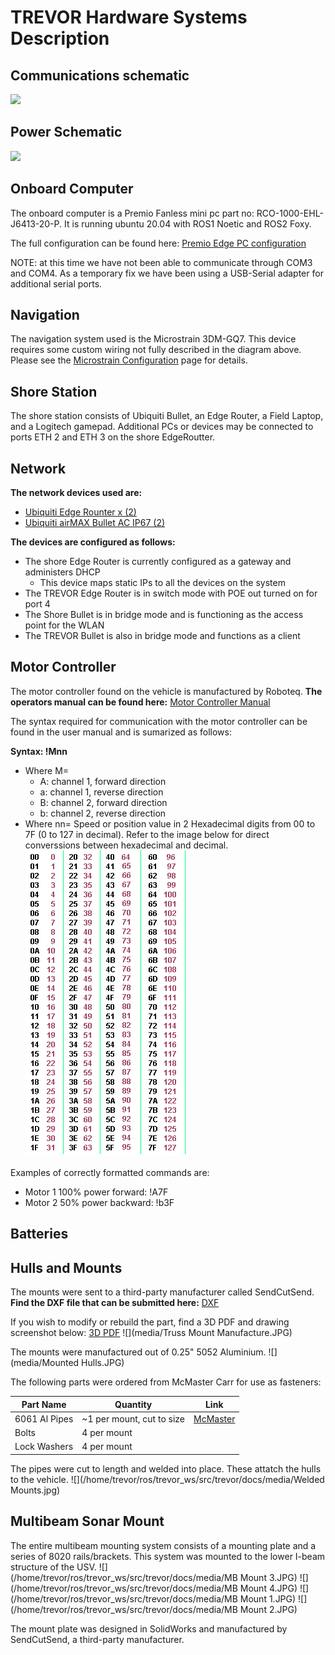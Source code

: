 # TREVOR Hardware Systems Description

## Communications schematic
![](/home/kris/ros/trevor_ws/src/trevor/docs/media/trevor_comms_description.drawio.svg)

## Power Schematic
![](/home/kris/ros/trevor_ws/src/trevor/docs/media/trevor_power_diagram.drawio.svg)

## Onboard Computer
 The onboard computer is a Premio Fanless mini pc part no:  RCO-1000-EHL-J6413-20-P.   It is running ubuntu 20.04 with ROS1 Noetic and ROS2 Foxy.
 
The full configuration can be found here:  [Premio Edge PC configuration](media/premio_description.pdf)

NOTE:   at this time we have not been able to communicate through COM3 and COM4.   As a temporary fix we have been using a USB-Serial adapter for additional serial ports.

## Navigation

The navigation system used is the Microstrain 3DM-GQ7.  This device requires some custom wiring not fully described in the diagram above.   Please see the [Microstrain Configuration](microstrain_configuration.md) page for details.

## Shore Station

The shore station consists of Ubiquiti Bullet, an Edge Router, a Field Laptop, and a Logitech gamepad.  Additional PCs or devices may be connected to ports ETH 2 and ETH 3 on the shore EdgeRoutter.

## Network

**The network devices used are:** 
* [Ubiquiti Edge Rounter x (2)](https://store.ui.com/us/en/products/er-x)
* [Ubiquiti airMAX Bullet AC IP67 (2)](https://store.ui.com/us/en/pro/category/all-wireless/products/bulletac-ip67)

**The devices are configured as follows:**

* The shore Edge Router is currently configured as a gateway and administers DHCP
  * This device maps static IPs to all the devices on the system
* The TREVOR Edge Router is in switch mode with POE out turned on for port 4
* The Shore Bullet is in bridge mode and is functioning as the access point for the WLAN
* The TREVOR Bullet is also in bridge mode and functions as a client

## Motor Controller

The motor controller found on the vehicle is manufactured by Roboteq. **The operators manual can be found here:**
[Motor Controller Manual](media/Motor%20Controller%20Users%20Manual.pdf)

The syntax required for communication with the motor controller can be found in the user manual and is sumarized as follows:

**Syntax: !Mnn**
  * Where M=
    * A: channel 1, forward direction
    * a: channel 1, reverse direction
    * B: channel 2, forward direction
    * b: channel 2, reverse direction
  * Where nn= Speed or position value   in 2 Hexadecimal digits from 00 to 7F (0 to 127 in decimal). Refer to the image below for direct converssions between hexadecimal and decimal.
![](media/hexadecimal_to_decimal.png)

Examples of correctly formatted commands are:
* Motor 1 100% power forward: !A7F
* Motor 2 50% power backward: !b3F

## Batteries

## Hulls and Mounts

The mounts were sent to a third-party manufacturer called SendCutSend. **Find the DXF file that can be submitted here:**
[DXF](media/Flat%20Truss%20Mount%20Manufacture.DXF)

If you wish to modify or rebuild the part, find a 3D PDF and drawing screenshot below:
[3D PDF](media/Truss%20Mount%20Manufactured.PDF)
![](media/Truss Mount Manufacture.JPG)

The mounts were manufactured out of 0.25" 5052 Aluminium. 
![](media/Mounted Hulls.JPG)

The following parts were ordered from McMaster Carr for use as fasteners:

| Part Name     | Quantity                  | Link                                                     |
|---------------|---------------------------|----------------------------------------------------------|
| 6061 Al Pipes | ~1 per mount, cut to size | [McMaster](https://www.mcmaster.com/89965K411-89965K413) |
| Bolts         | 4 per mount               |                                                          |
| Lock Washers  | 4 per mount               |                                                          |

The pipes were cut to length and welded into place. These attatch the hulls to the vehicle.
![](/home/trevor/ros/trevor_ws/src/trevor/docs/media/Welded Mounts.jpg)

## Multibeam Sonar Mount

The entire multibeam mounting system consists of a mounting plate and a series of 8020 rails/brackets. This system was mounted to the lower I-beam structure of the USV.
![](/home/trevor/ros/trevor_ws/src/trevor/docs/media/MB Mount  3.JPG)
![](/home/trevor/ros/trevor_ws/src/trevor/docs/media/MB Mount  4.JPG)
![](/home/trevor/ros/trevor_ws/src/trevor/docs/media/MB Mount 1.JPG)
![](/home/trevor/ros/trevor_ws/src/trevor/docs/media/MB Mount  2.JPG)

The mount plate was designed in SolidWorks and manufactured by SendCutSend, a third-party manufacturer. 
